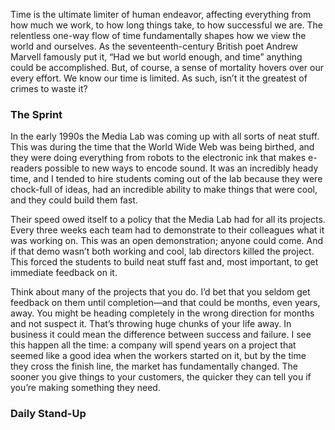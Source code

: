 Time is the ultimate limiter of human endeavor, affecting everything from how much we work, to how long things take, to how successful we are. The relentless one-way flow of time fundamentally shapes how we view the world and ourselves. As the seventeenth-century British poet Andrew Marvell famously put it, “Had we but world enough, and time” anything could be accomplished. But, of course, a sense of mortality hovers over our every effort. We know our time is limited. As such, isn’t it the greatest of crimes to waste it? 

### The Sprint

In the early 1990s the Media Lab was coming up with all sorts of neat stuff. This was during the time that the World Wide Web was being birthed, and they were doing everything from robots to the electronic ink that makes e-readers possible to new ways to encode sound. It was an incredibly heady time, and I tended to hire students coming out of the lab because they were chock-full of ideas, had an incredible ability to make things that were cool, and they could build them fast.

Their speed owed itself to a policy that the Media Lab had for all its projects. Every three weeks each team had to demonstrate to their colleagues what it was working on. This was an open demonstration; anyone could come. And if that demo wasn’t both working and cool, lab directors killed the project. This forced the students to build neat stuff fast and, most important, to get immediate feedback on it.

Think about many of the projects that you do. I’d bet that you seldom get feedback on them until completion—and that could be months, even years, away. You might be heading completely in the wrong direction for months and not suspect it. That’s throwing huge chunks of your life away. In business it could mean the difference between success and failure. I see this happen all the time: a company will spend years on a project that seemed like a good idea when the workers started on it, but by the time they cross the finish line, the market has fundamentally changed. The sooner you give things to your customers, the quicker they can tell you if you’re making something they need.

### Daily Stand-Up

